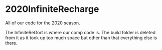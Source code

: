 # 2020InfiniteRecharge
All of our code for the 2020 season.

The InfiniteReGort is where our comp code is. The build folder is deleted from it as it took up 
too much space but other than that everything else is there.
